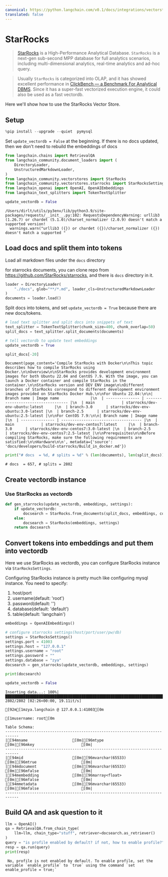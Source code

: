 ```yaml
---
canonical: https://python.langchain.com/v0.1/docs/integrations/vectorstores/starrocks
translated: false
---
```


# StarRocks

>[StarRocks](https://www.starrocks.io/) is a High-Performance Analytical Database.
`StarRocks` is a next-gen sub-second MPP database for full analytics scenarios, including multi-dimensional analytics, real-time analytics and ad-hoc query.

>Usually `StarRocks` is categorized into OLAP, and it has showed excellent performance in [ClickBench — a Benchmark For Analytical DBMS](https://benchmark.clickhouse.com/). Since it has a super-fast vectorized execution engine, it could also be used as a fast vectordb.

Here we'll show how to use the StarRocks Vector Store.

## Setup

```python
%pip install --upgrade --quiet  pymysql
```

Set `update_vectordb = False` at the beginning. If there is no docs updated, then we don't need to rebuild the embeddings of docs

```python
from langchain.chains import RetrievalQA
from langchain_community.document_loaders import (
    DirectoryLoader,
    UnstructuredMarkdownLoader,
)
from langchain_community.vectorstores import StarRocks
from langchain_community.vectorstores.starrocks import StarRocksSettings
from langchain_openai import OpenAI, OpenAIEmbeddings
from langchain_text_splitters import TokenTextSplitter

update_vectordb = False
```

```output
/Users/dirlt/utils/py3env/lib/python3.9/site-packages/requests/__init__.py:102: RequestsDependencyWarning: urllib3 (1.26.7) or chardet (5.1.0)/charset_normalizer (2.0.9) doesn't match a supported version!
  warnings.warn("urllib3 ({}) or chardet ({})/charset_normalizer ({}) doesn't match a supported "
```

## Load docs and split them into tokens

Load all markdown files under the `docs` directory

for starrocks documents, you can clone repo from https://github.com/StarRocks/starrocks, and there is `docs` directory in it.

```python
loader = DirectoryLoader(
    "./docs", glob="**/*.md", loader_cls=UnstructuredMarkdownLoader
)
documents = loader.load()
```

Split docs into tokens, and set `update_vectordb = True` because there are new docs/tokens.

```python
# load text splitter and split docs into snippets of text
text_splitter = TokenTextSplitter(chunk_size=400, chunk_overlap=50)
split_docs = text_splitter.split_documents(documents)

# tell vectordb to update text embeddings
update_vectordb = True
```

```python
split_docs[-20]
```

```output
Document(page_content='Compile StarRocks with Docker\n\nThis topic describes how to compile StarRocks using Docker.\n\nOverview\n\nStarRocks provides development environment images for both Ubuntu 22.04 and CentOS 7.9. With the image, you can launch a Docker container and compile StarRocks in the container.\n\nStarRocks version and DEV ENV image\n\nDifferent branches of StarRocks correspond to different development environment images provided on StarRocks Docker Hub.\n\nFor Ubuntu 22.04:\n\n| Branch name | Image name              |\n  | --------------- | ----------------------------------- |\n  | main            | starrocks/dev-env-ubuntu:latest     |\n  | branch-3.0      | starrocks/dev-env-ubuntu:3.0-latest |\n  | branch-2.5      | starrocks/dev-env-ubuntu:2.5-latest |\n\nFor CentOS 7.9:\n\n| Branch name | Image name                       |\n  | --------------- | ------------------------------------ |\n  | main            | starrocks/dev-env-centos7:latest     |\n  | branch-3.0      | starrocks/dev-env-centos7:3.0-latest |\n  | branch-2.5      | starrocks/dev-env-centos7:2.5-latest |\n\nPrerequisites\n\nBefore compiling StarRocks, make sure the following requirements are satisfied:\n\nHardware\n\n', metadata={'source': 'docs/developers/build-starrocks/Build_in_docker.md'})
```

```python
print("# docs  = %d, # splits = %d" % (len(documents), len(split_docs)))
```

```output
# docs  = 657, # splits = 2802
```

## Create vectordb instance

### Use StarRocks as vectordb

```python
def gen_starrocks(update_vectordb, embeddings, settings):
    if update_vectordb:
        docsearch = StarRocks.from_documents(split_docs, embeddings, config=settings)
    else:
        docsearch = StarRocks(embeddings, settings)
    return docsearch
```

## Convert tokens into embeddings and put them into vectordb

Here we use StarRocks as vectordb, you can configure StarRocks instance via `StarRocksSettings`.

Configuring StarRocks instance is pretty much like configuring mysql instance. You need to specify:
1. host/port
2. username(default: 'root')
3. password(default: '')
4. database(default: 'default')
5. table(default: 'langchain')

```python
embeddings = OpenAIEmbeddings()

# configure starrocks settings(host/port/user/pw/db)
settings = StarRocksSettings()
settings.port = 41003
settings.host = "127.0.0.1"
settings.username = "root"
settings.password = ""
settings.database = "zya"
docsearch = gen_starrocks(update_vectordb, embeddings, settings)

print(docsearch)

update_vectordb = False
```

```output
Inserting data...: 100%|████████████████████████████████████████████████████████████████████████████████████████████████████████████████████| 2802/2802 [02:26<00:00, 19.11it/s]

[92m[1mzya.langchain @ 127.0.0.1:41003[0m

[1musername: root[0m

Table Schema:
----------------------------------------------------------------------------
|[94mname                    [0m|[96mtype                    [0m|[96mkey                     [0m|
----------------------------------------------------------------------------
|[94mid                      [0m|[96mvarchar(65533)          [0m|[96mtrue                    [0m|
|[94mdocument                [0m|[96mvarchar(65533)          [0m|[96mfalse                   [0m|
|[94membedding               [0m|[96marray<float>            [0m|[96mfalse                   [0m|
|[94mmetadata                [0m|[96mvarchar(65533)          [0m|[96mfalse                   [0m|
----------------------------------------------------------------------------
```

## Build QA and ask question to it

```python
llm = OpenAI()
qa = RetrievalQA.from_chain_type(
    llm=llm, chain_type="stuff", retriever=docsearch.as_retriever()
)
query = "is profile enabled by default? if not, how to enable profile?"
resp = qa.run(query)
print(resp)
```

```output
 No, profile is not enabled by default. To enable profile, set the variable `enable_profile` to `true` using the command `set enable_profile = true;`
```